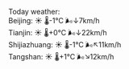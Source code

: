 Today weather:  
Beijing: ☀️   🌡️-1°C 🌬️↓7km/h  
Tianjin: ☀️   🌡️+0°C 🌬️↓22km/h  
Shijiazhuang: ☀️   🌡️-1°C 🌬️↖11km/h  
Tangshan: ☀️   🌡️+1°C 🌬️↘12km/h  
